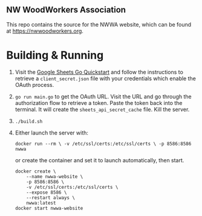 NW WoodWorkers Association
--------------------------

This repo contains the source for the NWWA website, which can be found at
https://nwwoodworkers.org.

Building & Running
==================

1. Visit the [Google Sheets Go
   Quickstart](https://developers.google.com/sheets/api/quickstart/go) and
   follow the instructions to retrieve a `client_secret.json` file with your
   credentials which enable the OAuth process.

2. `go run main.go` to get the OAuth URL. Visit the URL and go through the
   authorization flow to retrieve a token. Paste the token back into the
   terminal. It will create the `sheets_api_secret_cache` file. Kill the server.

3. `./build.sh`

4. Either launch the server with:

   ```
   docker run --rm \ -v /etc/ssl/certs:/etc/ssl/certs \ -p 8586:8586 nwwa
   ```

   or create the container and set it to launch automatically, then start.

   ```
   docker create \
       --name nwwa-website \
       -p 8586:8586 \
       -v /etc/ssl/certs:/etc/ssl/certs \
       --expose 8586 \
       --restart always \
       nwwa:latest
   docker start nwwa-website
   ```


